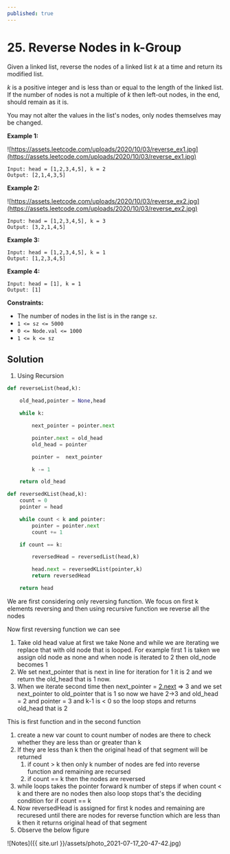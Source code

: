 ```yaml
---
published: true
---
```


# 25. Reverse Nodes in k-Group

Given a linked list, reverse the nodes of a linked list *k* at a time and return its modified list.

*k* is a positive integer and is less than or equal to the length of the linked list. If the number of nodes is not a multiple of *k* then left-out nodes, in the end, should remain as it is.

You may not alter the values in the list's nodes, only nodes themselves may be changed.

**Example 1:**

![https://assets.leetcode.com/uploads/2020/10/03/reverse_ex1.jpg](https://assets.leetcode.com/uploads/2020/10/03/reverse_ex1.jpg)

```
Input: head = [1,2,3,4,5], k = 2
Output: [2,1,4,3,5]

```

**Example 2:**

![https://assets.leetcode.com/uploads/2020/10/03/reverse_ex2.jpg](https://assets.leetcode.com/uploads/2020/10/03/reverse_ex2.jpg)

```
Input: head = [1,2,3,4,5], k = 3
Output: [3,2,1,4,5]

```

**Example 3:**

```
Input: head = [1,2,3,4,5], k = 1
Output: [1,2,3,4,5]

```

**Example 4:**

```
Input: head = [1], k = 1
Output: [1]

```

**Constraints:**

- The number of nodes in the list is in the range `sz`.
- `1 <= sz <= 5000`
- `0 <= Node.val <= 1000`
- `1 <= k <= sz`

## Solution

1. Using Recursion

```python
def reverseList(head,k):

    old_head,pointer = None,head

    while k:

        next_pointer = pointer.next

        pointer.next = old_head
        old_head = pointer

        pointer =  next_pointer

        k -= 1

    return old_head

def reversedKList(head,k):
    count = 0
    pointer = head

    while count < k and pointer:
        pointer = pointer.next
        count += 1

    if count == k:

        reversedHead = reversedList(head,k)

        head.next = reversedKList(pointer,k)
        return reversedHead

    return head
```

We are first considering only reversing function. We focus on first k elements reversing and then using recursive function we reverse all the nodes

Now first reversing function we can see

1. Take old head value at first we take None and while we are iterating we replace that with old node that is looped. For example first 1 is taken we assign old node as none and when node is iterated to 2 then old_node becomes 1
2. We set next_pointer that is next in line for iteration for 1 it is 2 and we return the old_head that is 1 now.
3. When we iterate second time then next_pointer = [2.next](http://2.next) ⇒ 3 and we set next_pointer to old_pointer that is 1 so now we have 2→3 and old_head = 2  and pointer = 3 and k-1 is < 0 so the loop stops and returns old_head that is 2

This is first function and in the second function 

1. create a new var count to count number of nodes are there to check whether they are less than or greater than k
2. If they are less than k then the original head of that segment will be returned 
    1. if count > k then only k number of nodes are fed into reverse function and remaining are recursed
    2. if count == k then the nodes are reversed
3. while loops takes the pointer forward k number of steps if when count < k and there are no nodes then also loop stops that's the deciding condition for if count == k
4. Now reversedHead is assigned for first k nodes and remaining are recuresed until there are nodes for reverse function which are less than k then it returns original head of that segment 
5. Observe the below figure

![Notes]({{ site.url }}/assets/photo_2021-07-17_20-47-42.jpg)